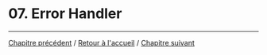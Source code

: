 # 07. Error Handler

___ 

[Chapitre précédent](06_error_logger.md) / [Retour à l'accueil](../README.md) / [Chapitre suivant](08_auth.md)